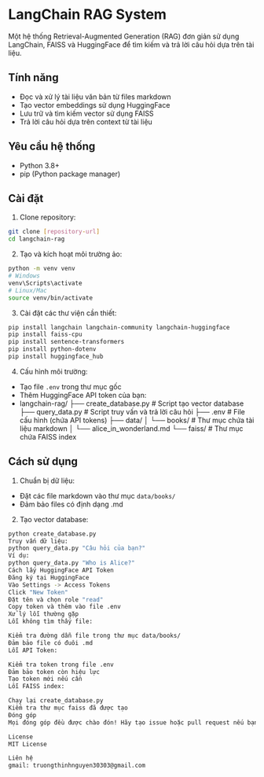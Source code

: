 # LangChain RAG System

Một hệ thống Retrieval-Augmented Generation (RAG) đơn giản sử dụng LangChain, FAISS và HuggingFace để tìm kiếm và trả lời câu hỏi dựa trên tài liệu.

## Tính năng

- Đọc và xử lý tài liệu văn bản từ files markdown
- Tạo vector embeddings sử dụng HuggingFace
- Lưu trữ và tìm kiếm vector sử dụng FAISS
- Trả lời câu hỏi dựa trên context từ tài liệu

## Yêu cầu hệ thống

- Python 3.8+
- pip (Python package manager)

## Cài đặt

1. Clone repository:
```bash
git clone [repository-url]
cd langchain-rag
```

2. Tạo và kích hoạt môi trường ảo:
```bash
python -m venv venv
# Windows
venv\Scripts\activate
# Linux/Mac
source venv/bin/activate
```

3. Cài đặt các thư viện cần thiết:
```bash
pip install langchain langchain-community langchain-huggingface
pip install faiss-cpu
pip install sentence-transformers
pip install python-dotenv
pip install huggingface_hub
```

4. Cấu hình môi trường:
- Tạo file `.env` trong thư mục gốc
- Thêm HuggingFace API token của bạn:
- langchain-rag/ ├── create_database.py # Script tạo vector database ├── query_data.py # Script truy vấn và trả lời câu hỏi ├── .env # File cấu hình (chứa API tokens) ├── data/ │ └── books/ # Thư mục chứa tài liệu markdown │ └── alice_in_wonderland.md └── faiss/ # Thư mục chứa FAISS index
  
## Cách sử dụng

1. Chuẩn bị dữ liệu:
- Đặt các file markdown vào thư mục `data/books/`
- Đảm bảo files có định dạng .md

2. Tạo vector database:
```bash
python create_database.py
Truy vấn dữ liệu:
python query_data.py "Câu hỏi của bạn?"
Ví dụ:
python query_data.py "Who is Alice?"
Cách lấy HuggingFace API Token
Đăng ký tại HuggingFace
Vào Settings -> Access Tokens
Click "New Token"
Đặt tên và chọn role "read"
Copy token và thêm vào file .env
Xử lý lỗi thường gặp
Lỗi không tìm thấy file:

Kiểm tra đường dẫn file trong thư mục data/books/
Đảm bảo file có đuôi .md
Lỗi API Token:

Kiểm tra token trong file .env
Đảm bảo token còn hiệu lực
Tạo token mới nếu cần
Lỗi FAISS index:

Chạy lại create_database.py
Kiểm tra thư mục faiss đã được tạo
Đóng góp
Mọi đóng góp đều được chào đón! Hãy tạo issue hoặc pull request nếu bạn muốn cải thiện dự án.

License
MIT License

Liên hệ
gmail: truongthinhnguyen30303@gmail.com

